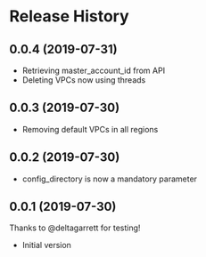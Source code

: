 # Release History

## 0.0.4 (2019-07-31)
- Retrieving master_account_id from API
- Deleting VPCs now using threads

## 0.0.3 (2019-07-30)
- Removing default VPCs in all regions

## 0.0.2 (2019-07-30)
- config_directory is now a mandatory parameter

## 0.0.1 (2019-07-30)
Thanks to @deltagarrett for testing!
- Initial version
